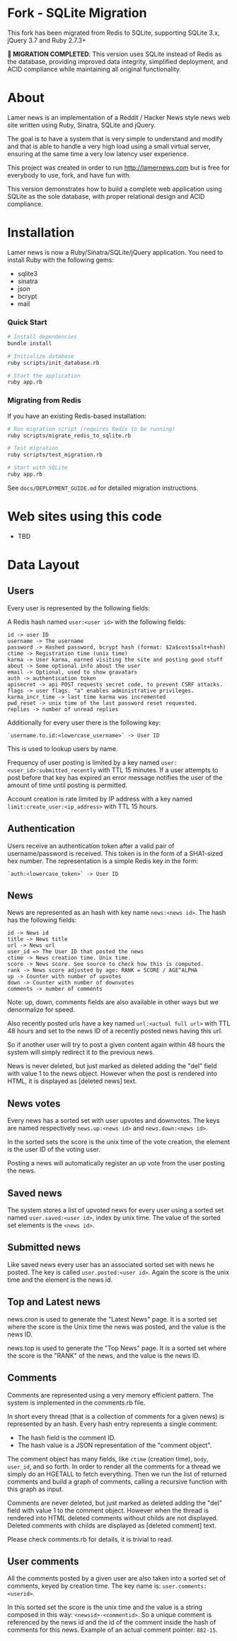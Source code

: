 Fork - SQLite Migration
===

This fork has been migrated from Redis to SQLite, supporting SQLite 3.x, jQuery 3.7 and Ruby 2.7.3+

**🎉 MIGRATION COMPLETED**: This version uses SQLite instead of Redis as the database, providing improved data integrity, simplified deployment, and ACID compliance while maintaining all original functionality.

About
===

Lamer news is an implementation of a Reddit / Hacker News style news web site
written using Ruby, Sinatra, SQLite and jQuery.

The goal is to have a system that is very simple to understand and modify and
that is able to handle a very high load using a small virtual server, ensuring
at the same time a very low latency user experience.

This project was created in order to run http://lamernews.com but is free for
everybody to use, fork, and have fun with.

This version demonstrates how to build a complete web application using SQLite as the sole database, with proper relational design and ACID compliance.

Installation
===

Lamer news is now a Ruby/Sinatra/SQLite/jQuery application.
You need to install Ruby with the following gems:

* sqlite3
* sinatra
* json
* bcrypt
* mail

### Quick Start

```bash
# Install dependencies
bundle install

# Initialize database
ruby scripts/init_database.rb

# Start the application
ruby app.rb
```

### Migrating from Redis

If you have an existing Redis-based installation:

```bash
# Run migration script (requires Redis to be running)
ruby scripts/migrate_redis_to_sqlite.rb

# Test migration
ruby scripts/test_migration.rb

# Start with SQLite
ruby app.rb
```

See `docs/DEPLOYMENT_GUIDE.md` for detailed migration instructions.

Web sites using this code
===

* TBD

Data Layout
===

Users
---

Every user is represented by the following fields:

A Redis hash named `user:<user id>` with the following fields:

    id -> user ID
    username -> The username
    password -> Hashed password, bcrypt hash (format: $2a$cost$salt+hash)
    ctime -> Registration time (unix time)
    karma -> User karma, earned visiting the site and posting good stuff
    about -> Some optional info about the user
    email -> Optional, used to show gravatars
    auth -> authentication token
    apisecret -> api POST requests secret code, to prevent CSRF attacks.
    flags -> user flags. "a" enables administrative privileges.
    karma_incr_time -> last time karma was incremented
    pwd_reset -> unix time of the last password reset requested.
    replies -> number of unread replies

Additionally for every user there is the following key:

    `username.to.id:<lowercase_username>` -> User ID

This is used to lookup users by name.

Frequency of user posting is limited by a key named
`user:<user_id>:submitted_recently` with TTL 15 minutes. If a user
attempts to post before that key has expired an error message notifies
the user of the amount of time until posting is permitted.

Account creation is rate limited by IP address with a key named
`limit:create_user:<ip_address>` with TTL 15 hours.

Authentication
---

Users receive an authentication token after a valid pair of username/password
is received.
This token is in the form of a SHA1-sized hex number.
The representation is a simple Redis key in the form:

    `auth:<lowercase_token>` -> User ID

News
---

News are represented as an hash with key name `news:<news id>`.
The hash has the following fields:

    id -> News id
    title -> News title
    url -> News url
    user_id => The User ID that posted the news
    ctime -> News creation time. Unix time.
    score -> News score. See source to check how this is computed.
    rank -> News score adjusted by age: RANK = SCORE / AGE^ALPHA
    up -> Counter with number of upvotes
    down -> Counter with number of downvotes
    comments -> number of comments

Note: up, down, comments fields are also available in other ways but we
denormalize for speed.

Also recently posted urls have a key named `url:<actual full url>` with TTL 48
hours and set to the news ID of a recently posted news having this url.

So if another user will try to post a given content again within 48 hours the
system will simply redirect it to the previous news.

News is never deleted, but just marked as deleted adding the "del"
field with value 1 to the news object. However when the post is
rendered into HTML, it is displayed as [deleted news] text.

News votes
---

Every news has a sorted set with user upvotes and downvotes. The keys are named
respectively `news.up:<news id>` and `news.down:<news id>`.

In the sorted sets the score is the unix time of the vote creation, the element
is the user ID of the voting user.

Posting a news will automatically register an up vote from the user posting
the news.

Saved news
---

The system stores a list of upvoted news for every user using a sorted set named
`user.saved:<user id>`, index by unix time. The value of the sorted set elements
is the `<news id>`.

Submitted news
---

Like saved news every user has an associated sorted set with news he posted.
The key is called `user.posted:<user id>`. Again the score is the unix time and
the element is the news id.

Top and Latest news
---

news.cron is used to generate the "Latest News" page.
It is a sorted set where the score is the Unix time the news was posted, and the
value is the news ID.

news.top is used to generate the "Top News" page.
It is a sorted set where the score is the "RANK" of the news, and the value is
the news ID.

Comments
---

Comments are represented using a very memory efficient pattern.
The system is implemented in the comments.rb file.

In short every thread (that is a collection of comments for a given
news) is represented by an hash. Every hash entry represents a
single comment:

* The hash field is the comment ID.
* The hash value is a JSON representation of the "comment object".

The comment object has many fields, like `ctime` (creation time), `body`,
`user_id`, and so forth. In order to render all the comments for a thread
we simply do an HGETALL to fetch everything. Then we run the list of
returned comments and build a graph of comments, calling a recursive
function with this graph as input.

Comments are never deleted, but just marked as deleted adding the "del"
field with value 1 to the comment object. However when the thread is
rendered into HTML deleted comments without childs are not displayed.
Deleted comments with childs are displayed as [deleted comment] text.

Please check comments.rb for details, it is trivial to read.

User comments
---

All the comments posted by a given user are also taken into a sorted set
of comments, keyed by creation time. The key name is: `user.comments:<userid>`.

In this sorted set the score is the unix time and the value is a string composed in this way: `<newsid>-<commentid>`. So a unique comment is referenced by the news id and the id of the comment inside the hash of comments for this news. Example of an actual comment pointer: `882-15`.
